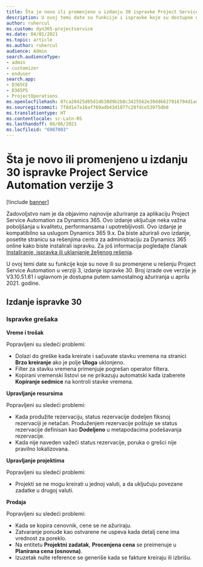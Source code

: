 ```yaml
---
title: Šta je novo ili promenjeno u izdanju 30 ispravke Project Service Automation verzije 3
description: U ovoj temi date su funkcije i ispravke koje su dostupne u izdanju 30 ispravke za Project Service Automation verzije 3.
author: ruhercul
ms.custom: dyn365-projectservice
ms.date: 04/01/2021
ms.topic: article
ms.author: ruhercul
audience: Admin
search.audienceType:
- admin
- customizer
- enduser
search.app:
- D365CE
- D365PS
- ProjectOperations
ms.openlocfilehash: 07ca20425d05d1d638d9b2b8c3425562e39dd6627916794d1ad8441f00658459
ms.sourcegitcommit: 7f8d1e7a16af769adb43d1877c28fdce53975db8
ms.translationtype: HT
ms.contentlocale: sr-Latn-RS
ms.lasthandoff: 08/06/2021
ms.locfileid: "6987003"
---
```

# <a name="whats-new-or-changed-in-project-service-automation-update-release-30-v3"></a>Šta je novo ili promenjeno u izdanju 30 ispravke Project Service Automation verzije 3

[!include [banner](../includes/psa-now-project-operations.md)]

Zadovoljstvo nam je da objavimo najnovije ažuriranje za aplikaciju Project Service Automation za Dynamics 365. Ovo izdanje uključuje neka važna poboljšanja u kvalitetu, performansama i upotrebljivosti. Ovo izdanje je kompatibilno sa uslugom Dynamics 365 9.x. Da biste ažurirali ovo izdanje, posetite stranicu sa rešenjima centra za administraciju za Dynamics 365 online kako biste instalirali ispravku. Za još informacija pogledajte članak [Instaliranje, ispravka ili uklanjanje željenog rešenja](/power-platform/admin/install-remove-preferred-solution.md).

U ovoj temi date su funkcije koje su nove ili su promenjene u rešenju Project Service Automation u verziji 3, izdanje ispravke 30. Broj izrade ove verzije je V3.10.51.61 i uglavnom je dostupna putem samostalnog ažuriranja u aprilu 2021. godine.

## <a name="update-release-30"></a>Izdanje ispravke 30

### <a name="bug-fixes"></a>Ispravke grešaka

**Vreme i trošak**

Popravljeni su sledeći problemi:

- Dolazi do greške kada kreirate i sačuvate stavku vremena na stranici **Brzo kreiranje** ako je polje **Uloga** uklonjeno.
- Filter za stavku vremena primenjuje pogrešan operator filtera.
- Kopirani vremenski listovi se ne prikazuju automatski kada izaberete **Kopiranje sedmice** na kontroli stavke vremena.

**Upravljanje resursima**

Popravljeni su sledeći problemi:

- Kada produžite rezervaciju, status rezervacije dodeljen fiksnoj rezervaciji je netačan. Produženjem rezervacije poštuje se status rezervacije definisan kao **Dodeljeno** u metapodacima podešavanja rezervacije.
- Kada nije naveden važeći status rezervacije, poruka o grešci nije pravilno lokalizovana.

**Upravljanje projektima**

Popravljeni su sledeći problemi:

- Projekti se ne mogu kreirati u jednoj valuti, a da uključuju povezane zadatke u drugoj valuti.

**Prodaja**

Popravljeni su sledeći problemi:

- Kada se kopira cenovnik, cene se ne ažuriraju.
- Zatvaranje ponude kao ostvarene ne uspeva kada detalj cene ima vrednost za poreklo.
- Na entitetu **Projektni zadatak**, **Procenjena cena** se preimenuje u **Planirana cena (osnovna)**.
- Izuzetak nulte reference se generiše kada se fakture kreiraju ili izbrišu.
